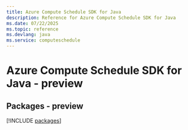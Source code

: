 ```yaml
---
title: Azure Compute Schedule SDK for Java
description: Reference for Azure Compute Schedule SDK for Java
ms.date: 07/22/2025
ms.topic: reference
ms.devlang: java
ms.service: computeschedule
---
```

# Azure Compute Schedule SDK for Java - preview
## Packages - preview
[!INCLUDE [packages](compute-schedule-index.md)]